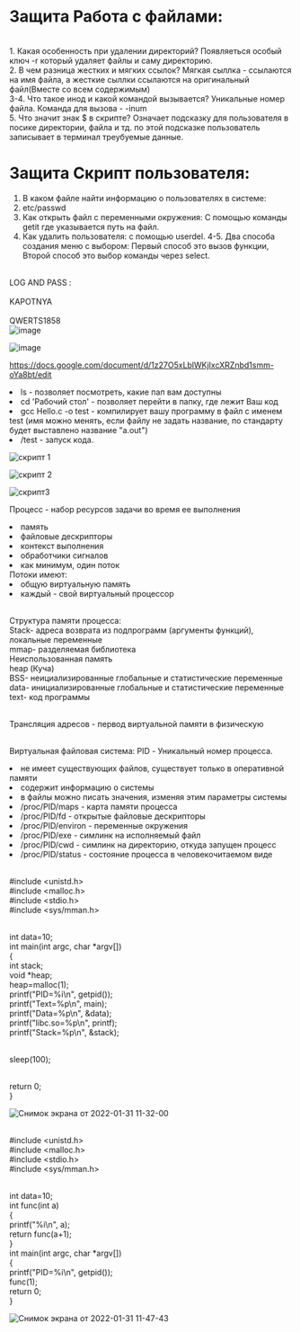 # Защита Работа с файлами:
<br>1. Какая особенность при удалении директорий?
Появляеться особый ключ -r который удаляет файлы и саму директорию.
<br>2. В чем разница жестких и мягких ссылок?
Мягкая сыллка - ссылаются  на имя файла, а жесткие сыллки ссылаются на оригинальный файл(Вместе со всем содержимым)
<br>3-4. Что такое инод и какой командой вызывается?
Уникальные номер файла. Команда для вызова - -inum
<br>5. Что значит знак $ в скрипте?
Означает подсказку для пользователя в посике директории, файла и тд. по этой подсказке пользователь записывает в терминал треубуемые данные.
# Защита Скрипт пользователя:
1. В каком файле найти информацию о пользователях в системе: 
2. etc/passwd
3. Как открыть файл с переменными окружения:
С помощью команды getit где указывается путь на файл.
4. Как удалить пользователя: 
с помощью userdel.
4-5. Два способа создания меню с выбором: 
Первый способ это вызов функции, Второй способ это выбор команды через select.



<br>LOG AND PASS :<br>
<br>KAPOTNYA<br>
<br>QWERTS1858<br>
![image](https://user-images.githubusercontent.com/90246832/149878385-df6978f5-60fa-4d61-9ad7-0aa95c090f68.png)

![image](https://user-images.githubusercontent.com/90246832/149882225-356728ee-5b3b-42ed-b34e-9ca7b7ee916a.png)


https://docs.google.com/document/d/1z27O5xLblWKjIxcXRZnbd1smm-oYa8bt/edit

<li>ls - позволяет посмотреть, какие пап вам доступны
<li>cd 'Рабочий стол' - позволяет перейти в папку, где лежит Ваш код
<li>gcc Hello.c -o test - компилирует вашу программу в файл с именем test (имя можно менять, если файлу не задать название, по стандарту будет выставлено название "а.out")
<li>/test - запуск кода.
  
![скрипт 1](https://user-images.githubusercontent.com/90246832/151492400-1af19c47-5a3b-40f2-8d03-2fc1eb2b00f4.PNG)
  
![скрипт 2](https://user-images.githubusercontent.com/90246832/151492405-90c08211-d24e-4119-96a6-e8a38e83483d.PNG)
  
![скрипт3](https://user-images.githubusercontent.com/90246832/151494427-d672248d-9310-4a22-8b47-39a822c421f1.png)
  
 Процесс - набор ресурсов задачи во время ее выполнения
<li>память
<li>файловые дескрипторы
<li>контекст выполнения
<li>обработчики сигналов
<li>как минимум, один поток
<br>
Потоки имеют:
<li>общую виртуальную память
<li>каждый - свой виртуальный процессор

<br>Структура памяти процесса:
<br>Stack- адреса возврата из подпрограмм (аргументы функций), локальные переменные 
<br>mmap- разделяемая библиотека
<br>Неиспользованная память
<br>heap (Куча)
<br>BSS- неициализированные глобальные и статистические переменные
<br>data- инициализированные глобальные и статистические переменные
<br>text- код программы

<br>Трансляция адресов - первод виртуальной памяти в физическую

<br>Виртуальная файловая система:
  PID - Уникальный номер процесса.
<li>не имеет существующих файлов, существует только в оперативной памяти
<li>содержит информацию о системы 
<li>в файлы можно писать значения, изменяя этим параметры системы
<li>/proc/PID/maps - карта памяти процесса
<li>/proc/PID/fd - открытые файловые дескрипторы
<li>/proc/PID/environ - переменные окружения
<li>/proc/PID/exe - симлинк на исполняемый файл
<li>/proc/PID/cwd - симлинк на директорию, откуда запущен процесс
<li>/proc/PID/status - состояние процесса в человекочитаемом виде

<br>#include <unistd.h>
<br>#include <malloc.h>
<br>#include <stdio.h>
<br>#include <sys/mman.h>

<br>int data=10; 
<br>int main(int argc, char *argv[])
<br>{
<br>int stack; 
<br>void *heap;
<br>heap=malloc(1);
<br>printf("PID=%i\n", getpid());
<br>printf("Text=%p\n", main);
<br>printf("Data=%p\n", &data);
<br>printf("libc.so=%p\n", printf);
<br>printf("Stack=%p\n", &stack);

<br>sleep(100);

<br>return 0;
<br>}  
  
  ![Снимок экрана от 2022-01-31 11-32-00](https://user-images.githubusercontent.com/90246832/151761798-e63529f1-2c0d-43fd-b7a0-63efc83bf650.png)
  
  
<br>#include <unistd.h>
<br>#include <malloc.h>
<br>#include <stdio.h>
<br>#include <sys/mman.h>

<br>int data=10;
<br>int func(int a)
<br>{
<br>printf("%i\n", a);
<br>return func(a+1);
<br>}
<br>int main(int argc, char *argv[])
<br>{
<br>printf("PID=%i\n", getpid());
<br>func(1);
<br>return 0;
<br>}
  
  ![Снимок экрана от 2022-01-31 11-47-43](https://user-images.githubusercontent.com/90246832/151763834-f0665bfd-c653-4c6b-ac40-a9573bc71566.png)

